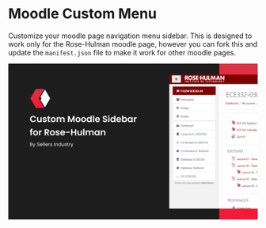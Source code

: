 # Moodle Custom Menu
Customize your moodle page navigation menu sidebar. This is designed to work only
for the Rose-Hulman moodle page, however you can fork this and update the `manifest.json` file to make it work for other moodle pages.

![Customer Moodle Sidebard for Rose-Hulman By Sellers Industry Banner IMG](banner.png)